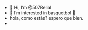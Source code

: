 - 👋 Hi, I’m @507Belial
- 👀 I’m interested in basquetbol 🏀
- hola, como estás? espero que bien.
- 
<!---
507Belial/507Belial is a ✨ special ✨ repository because its `README.md` (this file) appears on your GitHub profile.
You can click the Preview link to take a look at your changes.
--->
